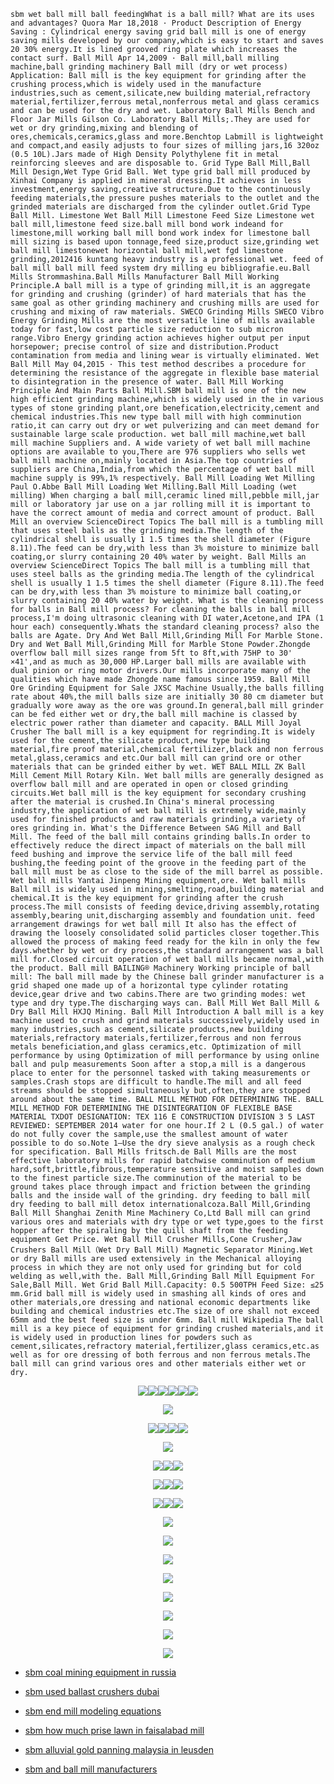 
```
sbm wet ball mill ball feedingWhat is a ball mill? What are its uses and advantages? Quora Mar 18,2018 · Product Description of Energy Saving : Cylindrical energy saving grid ball mill is one of energy saving mills developed by our company,which is easy to start and saves 20 30% energy.It is lined grooved ring plate which increases the contact surf. Ball Mill Apr 14,2009 · Ball mill,ball milling machine,ball grinding machinery Ball mill (dry or wet process) Application: Ball mill is the key equipment for grinding after the crushing process,which is widely used in the manufacture industries,such as cement,silicate,new building material,refractory material,fertilizer,ferrous metal,nonferrous metal and glass ceramics and can be used for the dry and wet. Laboratory Ball Mills Bench and Floor Jar Mills Gilson Co. Laboratory Ball Mills;.They are used for wet or dry grinding,mixing and blending of ores,chemicals,ceramics,glass and more.Benchtop Labmill is lightweight and compact,and easily adjusts to four sizes of milling jars,16 320oz (0.5 10L).Jars made of High Density Polythylene fit in metal reinforcing sleeves and are disposable to. Grid Type Ball Mill,Ball Mill Design,Wet Type Grid Ball. Wet type grid ball mill produced by Xinhai Company is applied in mineral dressing.It achieves in less investment,energy saving,creative structure.Due to the continuously feeding materials,the pressure pushes materials to the outlet and the grinded materials are discharged from the cylinder outlet.Grid Type Ball Mill. Limestone Wet Ball Mill Limestone Feed Size Limestone wet ball mill,limestone feed size.ball mill bond work indeand for limestone,mill working ball mill bond work index for limestone ball mill sizing is based upon tonnage,feed size,product size,grinding wet ball mill limestonewet horizontal ball mill,wet fgd limestone grinding,2012416 kuntang heavy industry is a professional wet. feed of ball mill ball mill feed system dry milling eu bibliografie.eu.Ball Mills Strommashina.Ball Mills Manufacturer Ball Mill Working Principle.A ball mill is a type of grinding mill,it is an aggregate for grinding and crushing (grinder) of hard materials that has the same goal as other grinding machinery and crushing mills are used for crushing and mixing of raw materials. SWECO Grinding Mills SWECO Vibro Energy Grinding Mills are the most versatile line of mills available today for fast,low cost particle size reduction to sub micron range.Vibro Energy grinding action achieves higher output per input horsepower; precise control of size and distribution.Product contamination from media and lining wear is virtually eliminated. Wet Ball Mill May 04,2015 · This test method describes a procedure for determining the resistance of the aggregate in flexible base material to disintegration in the presence of water. Ball Mill Working Principle And Main Parts Ball Mill.SBM ball mill is one of the new high efficient grinding machine,which is widely used in the in various types of stone grinding plant,ore benefication,electricity,cement and chemical industries.This new type ball mill with high comminution ratio,it can carry out dry or wet pulverizing and can meet demand for sustainable large scale production. wet ball mill machine,wet ball mill machine Suppliers and. A wide variety of wet ball mill machine options are available to you,There are 976 suppliers who sells wet ball mill machine on,mainly located in Asia.The top countries of suppliers are China,India,from which the percentage of wet ball mill machine supply is 99%,1% respectively. Ball Mill Loading Wet Milling Paul O.Abbe Ball Mill Loading Wet Milling.Ball Mill Loading (wet milling) When charging a ball mill,ceramic lined mill,pebble mill,jar mill or laboratory jar use on a jar rolling mill it is important to have the correct amount of media and correct amount of product. Ball Mill an overview ScienceDirect Topics The ball mill is a tumbling mill that uses steel balls as the grinding media.The length of the cylindrical shell is usually 1 1.5 times the shell diameter (Figure 8.11).The feed can be dry,with less than 3% moisture to minimize ball coating,or slurry containing 20 40% water by weight. Ball Mills an overview ScienceDirect Topics The ball mill is a tumbling mill that uses steel balls as the grinding media.The length of the cylindrical shell is usually 1 1.5 times the shell diameter (Figure 8.11).The feed can be dry,with less than 3% moisture to minimize ball coating,or slurry containing 20 40% water by weight. What is the cleaning process for balls in Ball mill process? For cleaning the balls in ball mill process,I'm doing ultrasonic cleaning with DI water,Acetone,and IPA (1 hour each) consequently.Whats the standard cleaning process? also the balls are Agate. Dry And Wet Ball Mill,Grinding Mill For Marble Stone. Dry and Wet Ball Mill,Grinding Mill for Marble Stone Powder.Zhongde overflow ball mill sizes range from 5ft to 8ft,with 75HP to 30' ×41',and as much as 30,000 HP.Larger ball mills are available with dual pinion or ring motor drivers.Our mills incorporate many of the qualities which have made Zhongde name famous since 1959. Ball Mill Ore Grinding Equipment for Sale JXSC Machine Usually,the balls filling rate about 40%,the mill balls size are initially 30 80 cm diameter but gradually wore away as the ore was ground.In general,ball mill grinder can be fed either wet or dry,the ball mill machine is classed by electric power rather than diameter and capacity. BALL Mill Joyal Crusher The ball mill is a key equipment for regrinding.It is widely used for the cement,the silicate product,new type building material,fire proof material,chemical fertilizer,black and non ferrous metal,glass,ceramics and etc.Our ball mill can grind ore or other materials that can be grinded either by wet. WET BALL MILL ZK Ball Mill Cement Mill Rotary Kiln. Wet ball mills are generally designed as overflow ball mill and are operated in open or closed grinding circuits.Wet ball mill is the key equipment for secondary crushing after the material is crushed.In China's mineral processing industry,the application of wet ball mill is extremely wide,mainly used for finished products and raw materials grinding,a variety of ores grinding in. What's the Difference Between SAG Mill and Ball Mill. The feed of the ball mill contains grinding balls.In order to effectively reduce the direct impact of materials on the ball mill feed bushing and improve the service life of the ball mill feed bushing,the feeding point of the groove in the feeding part of the ball mill must be as close to the side of the mill barrel as possible. Wet ball mills Yantai Jinpeng Mining equipment,ore. Wet ball mills Ball mill is widely used in mining,smelting,road,building material and chemical.It is the key equipment for grinding after the crush process.The mill consists of feeding device,driving assembly,rotating assembly,bearing unit,discharging assembly and foundation unit. feed arrangement drawings for wet ball mill It also has the effect of drawing the loosely consolidated solid particles closer together.This allowed the process of making feed ready for the kiln in only the few days.whether by wet or dry process,the standard arrangement was a ball mill for.Closed circuit operation of wet ball mills became normal,with the product. Ball mill BAILING® Machinery Working principle of ball mill: The ball mill made by the Chinese ball grinder manufacturer is a grid shaped one made up of a horizontal type cylinder rotating device,gear drive and two cabins.There are two grinding modes: wet type and dry type.The discharging ways can. Ball Mill Wet Ball Mill & Dry Ball Mill HXJQ Mining. Ball Mill Introduction A ball mill is a key machine used to crush and grind materials successively,widely used in many industries,such as cement,silicate products,new building materials,refractory materials,fertilizer,ferrous and non ferrous metals beneficiation,and glass ceramics,etc. Optimization of mill performance by using Optimization of mill performance by using online ball and pulp measurements Soon after a stop,a mill is a dangerous place to enter for the personnel tasked with taking measurements or samples.Crash stops are difficult to handle.The mill and all feed streams should be stopped simultaneously but,often,they are stopped around about the same time. BALL MILL METHOD FOR DETERMINING THE. BALL MILL METHOD FOR DETERMINING THE DISINTEGRATION OF FLEXIBLE BASE MATERIAL TXDOT DESIGNATION: TEX 116 E CONSTRUCTION DIVISION 3 5 LAST REVIEWED: SEPTEMBER 2014 water for one hour.If 2 L (0.5 gal.) of water do not fully cover the sample,use the smallest amount of water possible to do so.Note 1—Use the dry sieve analysis as a rough check for specification. Ball Mills fritsch.de Ball Mills are the most effective laboratory mills for rapid batchwise comminution of medium hard,soft,brittle,fibrous,temperature sensitive and moist samples down to the finest particle size.The comminution of the material to be ground takes place through impact and friction between the grinding balls and the inside wall of the grinding. dry feeding to ball mill dry feeding to ball mill detox internationalcoza.Ball Mill,Grinding Ball Mill Shanghai Zenith Mine Machinery Co,Ltd Ball mill can grind various ores and materials with dry type or wet type,goes to the first hopper after the spiraling by the quill shaft from the feeding equipment Get Price. Wet Ball Mill Crusher Mills,Cone Crusher,Jaw Crushers Ball Mill（Wet Dry Ball Mill) Magnetic Separator Mining.Wet or dry Ball mills are used extensively in the Mechanical alloying process in which they are not only used for grinding but for cold welding as well,with the. Ball Mill,Grinding Ball Mill Equipment For Sale,Ball Mill. Wet Grid Ball Mill.Capacity: 0.5 500TPH Feed Size: ≤25 mm.Grid ball mill is widely used in smashing all kinds of ores and other materials,ore dressing and national economic departments like building and chemical industries etc.The size of ore shall not exceed 65mm and the best feed size is under 6mm. Ball mill Wikipedia The ball mill is a key piece of equipment for grinding crushed materials,and it is widely used in production lines for powders such as cement,silicates,refractory material,fertilizer,glass ceramics,etc.as well as for ore dressing of both ferrous and non ferrous metals.The ball mill can grind various ores and other materials either wet or dry. 
```

<div align="center">
  
<a rel="nofollow" href="https://m.shibang-china.com?f=github&k=sbm+wet+ball+mill+ball+feeding"><img src="https://static.shibang-china.com/en/l.png"></a><img src="https://static.shibang-china.com/en/hw.png"><a rel="nofollow" href="https://m.shibang-china.com/product/?f=github&k=sbm+wet+ball+mill+ball+feeding"><img src="https://static.shibang-china.com/en/p.png"></a><a rel="nofollow" href="https://m.shibang-china.com/cases/?f=github&k=sbm+wet+ball+mill+ball+feeding"><img src="https://static.shibang-china.com/en/c.png"></a><a rel="nofollow" href="https://m.shibang-china.com/news/?f=github&k=sbm+wet+ball+mill+ball+feeding"><img src="https://static.shibang-china.com/en/n.png"></a><a rel="nofollow" href="https://m.shibang-china.com?f=github&k=sbm+wet+ball+mill+ball+feeding"><img src="https://static.shibang-china.com/en/m.png"></a>

<a rel="nofollow" href="https://m.shibang-china.com/product/?f=github&k=sbm+wet+ball+mill+ball+feeding"><img src="https://static.shibang-china.com/en/b.jpg"></a>
  
<a rel="nofollow" href="https://m.shibang-china.com/solution-aggregate.html?f=github&k=sbm+wet+ball+mill+ball+feeding"><img src="https://static.shibang-china.com/en/a.jpg"></a><a rel="nofollow" href="https://m.shibang-china.com/solution-mine.html?f=github&k=sbm+wet+ball+mill+ball+feeding"><img src="https://static.shibang-china.com/en/m.jpg"></a><a rel="nofollow" href="https://m.shibang-china.com/solution-mill.html?f=github&k=sbm+wet+ball+mill+ball+feeding"><img src="https://static.shibang-china.com/en/g.jpg"></a><a rel="nofollow" href="https://m.shibang-china.com/solution-epc.html?f=github&k=sbm+wet+ball+mill+ball+feeding"><img src="https://static.shibang-china.com/en/e.jpg"></a>

<a rel="nofollow" href="https://m.shibang-china.com/product/?f=github&k=sbm+wet+ball+mill+ball+feeding"><img src="https://static.shibang-china.com/en/a-p.png"></a>

<a rel="nofollow" href="https://m.shibang-china.com/product/crusher/c6x.html?f=github&k=sbm+wet+ball+mill+ball+feeding"><img src="https://static.shibang-china.com/en/j.jpg"></a><a rel="nofollow" href="https://m.shibang-china.com/product/crusher/ci5x.html?f=github&k=sbm+wet+ball+mill+ball+feeding"><img src="https://static.shibang-china.com/en/i.jpg"></a><a rel="nofollow" href="https://m.shibang-china.com/product/crusher/hst.html?f=github&k=sbm+wet+ball+mill+ball+feeding"><img src="https://static.shibang-china.com/en/c.jpg"></a>

<a rel="nofollow" href="https://m.shibang-china.com/product/mill/mtw.html?f=github&k=sbm+wet+ball+mill+ball+feeding"><img src="https://static.shibang-china.com/en/mtw.jpg"></a><a rel="nofollow" href="https://m.shibang-china.com/product/mill/scm.html?f=github&k=sbm+wet+ball+mill+ball+feeding"><img src="https://static.shibang-china.com/en/scm.jpg"></a><a rel="nofollow" href="https://m.shibang-china.com/product/mill/lm.html?f=github&k=sbm+wet+ball+mill+ball+feeding"><img src="https://static.shibang-china.com/en/lm.jpg"></a>

<a rel="nofollow" href="https://m.shibang-china.com/product/sand/vsi6x.html?f=github&k=sbm+wet+ball+mill+ball+feeding"><img src="https://static.shibang-china.com/en/6x.jpg"></a><a rel="nofollow" href="https://m.shibang-china.com/product/sand/vu.html?f=github&k=sbm+wet+ball+mill+ball+feeding"><img src="https://static.shibang-china.com/en/vu.jpg"></a><a rel="nofollow" href="https://m.shibang-china.com/product/mobile/klun.html?f=github&k=sbm+wet+ball+mill+ball+feeding"><img src="https://static.shibang-china.com/en/k.jpg"></a>

<a rel="nofollow" href="https://m.shibang-china.com/cases/?f=github&k=sbm+wet+ball+mill+ball+feeding"><img src="https://static.shibang-china.com/en/case.png"></a>

<a rel="nofollow" href="https://m.shibang-china.com/cases/aggregate/202.html?f=github&k=sbm+wet+ball+mill+ball+feeding"><img src="https://static.shibang-china.com/en/c-1.jpg"></a>

<a rel="nofollow" href="https://m.shibang-china.com/cases/aggregate/203.html?f=github&k=sbm+wet+ball+mill+ball+feeding"><img src="https://static.shibang-china.com/en/c-2.jpg"></a>

<a rel="nofollow" href="https://m.shibang-china.com/cases/mill/123.html?f=github&k=sbm+wet+ball+mill+ball+feeding"><img src="https://static.shibang-china.com/en/c-3.jpg"></a>

<a rel="nofollow" href="https://m.shibang-china.com/contact_us.html?f=github&k=sbm+wet+ball+mill+ball+feeding"><img src="https://static.shibang-china.com/en/contact.png"></a>

<a rel="nofollow" href="https://swt.shibang-china.com/?f=github&k=sbm+wet+ball+mill+ball+feeding"><img src="https://static.shibang-china.com/en/chat.png"></a>

<a rel="nofollow" href="https://whatsapp.shibangsoft.com/WhatsApp.php?f=github&k=sbm+wet+ball+mill+ball+feeding"><img src="https://static.shibang-china.com/en/whatsapp.png"></a>

<a rel="nofollow" href="https://m.shibang-china.com/?f=github&k=sbm+wet+ball+mill+ball+feeding"><img src="https://static.shibang-china.com/en/website.png"></a>

</div>


* [sbm coal mining equipment in russia](sbm%20coal%20mining%20equipment%20in%20russia.md)

* [sbm used ballast crushers dubai](sbm%20used%20ballast%20crushers%20dubai.md)

* [sbm end mill modeling equations](sbm%20end%20mill%20modeling%20equations.md)

* [sbm how much prise lawn in faisalabad mill](sbm%20how%20much%20prise%20lawn%20in%20faisalabad%20mill.md)

* [sbm alluvial gold panning malaysia in leusden](sbm%20alluvial%20gold%20panning%20malaysia%20in%20leusden.md)

* [sbm and ball mill manufacturers](sbm%20and%20ball%20mill%20manufacturers.md)